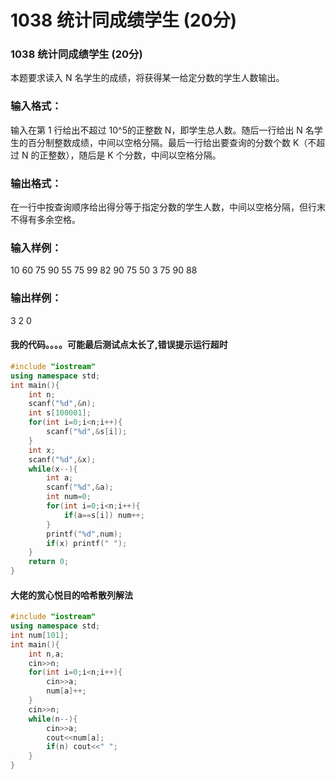 # 1038 统计同成绩学生 (20分)

### 1038 统计同成绩学生 (20分)
本题要求读入 N 名学生的成绩，将获得某一给定分数的学生人数输出。

### 输入格式：
输入在第 1 行给出不超过 10^5的正整数 N，即学生总人数。随后一行给出 N 名学生的百分制整数成绩，中间以空格分隔。最后一行给出要查询的分数个数 K（不超过 N 的正整数），随后是 K 个分数，中间以空格分隔。

### 输出格式：
在一行中按查询顺序给出得分等于指定分数的学生人数，中间以空格分隔，但行末不得有多余空格。

### 输入样例：
10
60 75 90 55 75 99 82 90 75 50
3 75 90 88
### 输出样例：
3 2 0

#### 我的代码。。。。可能最后测试点太长了,错误提示运行超时

```c++
#include "iostream"
using namespace std;
int main(){
	int n;
	scanf("%d",&n);
	int s[100001];
	for(int i=0;i<n;i++){
		scanf("%d",&s[i]);
	}
	int x;
	scanf("%d",&x);
	while(x--){
		int a;
		scanf("%d",&a);
		int num=0;
		for(int i=0;i<n;i++){
			if(a==s[i]) num++;
		}
		printf("%d",num);
		if(x) printf(" ");
	}
    return 0;
} 
```

#### 大佬的赏心悦目的哈希散列解法
```c++
#include "iostream"
using namespace std;
int num[101];
int main(){
	int n,a;
	cin>>n;
	for(int i=0;i<n;i++){
		cin>>a;
		num[a]++;
	}
	cin>>n;
	while(n--){
		cin>>a;
		cout<<num[a];
		if(n) cout<<" ";
	}
}
```

